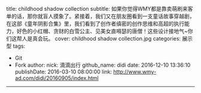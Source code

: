 title: childhood shadow collection
subtitle: 如果你觉得WMY都是靠卖萌刷来客单的话，那你就盲人摸象了。紧接着，我们又在朋友圈看到一支童话故事穿越剧，在这部《童年阴影合集》里，我们看到了创作者缜密的创作思维和高超的执行能力，好色的小红帽、贪财的白雪公主、见美女直嘚瑟的唐僧！这些设计接地气~你们这帮人是真会玩。
cover: childhood shadow collection.jpg
categories: 展示型
tags:
  - Git
  - Fork
author:
  nick: 滴滴出行
  github_name: didi
date: 2016-12-10 13:36:10
publishDate: 2016-03-10 08:00:00
link: http://www.wmy-ad.com/didi/20160905/index.html
---

<!-- more -->
